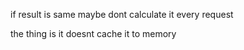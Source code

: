 if result is same maybe dont calculate it every request 

the thing is it doesnt cache it to memory
